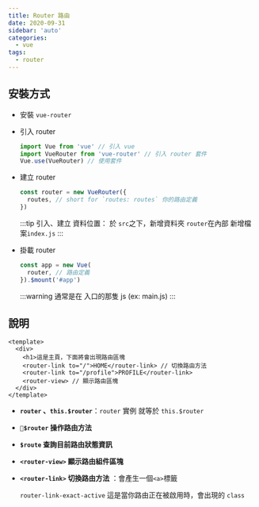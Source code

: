 ```yaml
---
title: Router 路由
date: 2020-09-31
sidebar: 'auto'
categories:
  - vue
tags:
  - router
---
```


## 安裝方式

- 安裝 `vue-router`
- 引入 router
  ```js
  import Vue from 'vue' // 引入 vue
  import VueRouter from 'vue-router' // 引入 router 套件
  Vue.use(VueRouter) // 使用套件
  ```
- 建立 router

  ```js
  const router = new VueRouter({
    routes, // short for `routes: routes` 你的路由定義
  })
  ```

  :::tip 引入、建立 資料位置：
  於 `src`之下，新增資料夾 `router`在內部 新增檔案`index.js`
  :::

- 掛載 router
  ```js
  const app = new Vue(
    router, // 路由定義
  }).$mount('#app')
  ```
  :::warning
  通常是在 入口的那隻 js (ex: main.js)
  :::

## 說明

```vue {4-6}
<template>
  <div>
    <h1>這是主頁，下面將會出現路由區塊
    <router-link to="/">HOME</router-link> // 切換路由方法
    <router-link to="/profile">PROFILE</router-link>
    <router-view> // 顯示路由區塊
  </div>
</template>
```

- **`router` 、`this.$router`**：`router` 實例 就等於 `this.$router`
- **`$router` 操作路由方法**
- **`$route` 查詢目前路由狀態資訊**
- **`<router-view>` 顯示路由組件區塊**
- **`<router-link>` 切換路由方法** ：會產生一個`<a>`標籤

  `router-link-exact-active` 這是當你路由正在被啟用時，會出現的 `class`
